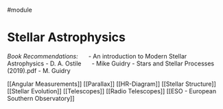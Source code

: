 #module 
# Stellar Astrophysics

*Book Recommendations:*
$\quad$ - An introduction to Modern Stellar Astrophysics - D. A. Ostile
$\quad$ - Mike Guidry - Stars and Stellar Processes (2019).pdf - M. Guidry

[[Angular Measurements]]
[[Parallax]]
[[HR-Diagram]]
[[Stellar Structure]]
[[Stellar Evolution]]
[[Telescopes]]
[[Radio Telescopes]]
[[ESO - European Southern Observatory]]
